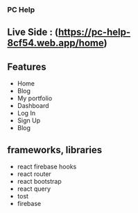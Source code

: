 ### PC Help
## Live Side : (https://pc-help-8cf54.web.app/home)

## Features 
* Home
* Blog 
* My portfolio
* Dashboard
* Log In
* Sign Up
* Blog

## frameworks, libraries
* react firebase hooks
* react router
* react bootstrap
* react query
* tost
* firebase
